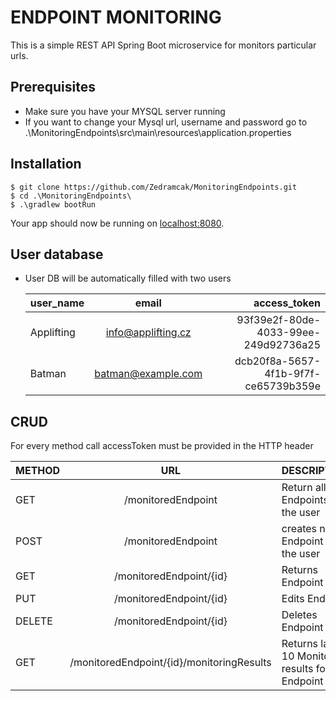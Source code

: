 # ENDPOINT MONITORING

This is a simple REST API Spring Boot microservice for monitors particular urls.

## Prerequisites
- Make sure you have your MYSQL server running
- If you want to change your Mysql url, username and password go to .\MonitoringEndpoints\src\main\resources\application.properties
 

## Installation

```shell
$ git clone https://github.com/Zedramcak/MonitoringEndpoints.git
$ cd .\MonitoringEndpoints\
$ .\gradlew bootRun
```
Your app should now be running on [localhost:8080](http://localhost:8080/).

## User database
- User DB will be automatically filled with two users</br>
  
  | user_name        | email           | access_token  |
  | ------------- |:-------------:| -----:|
  | Applifting      | info@applifting.cz | 93f39e2f-80de-4033-99ee-249d92736a25 |
  | Batman     | batman@example.com      |   dcb20f8a-5657-4f1b-9f7f-ce65739b359e |

## CRUD

For every method call accessToken must be provided in the HTTP header

| METHOD  | URL  | DESCRIPTION  |
|---	  |:---:	|---	|
| GET  | /monitoredEndpoint  | Return all Endpoints of the user  |
| POST  | /monitoredEndpoint  | creates new Endpoint for the user  |
| GET  | /monitoredEndpoint/{id}  | Returns Endpoint  |
| PUT  | /monitoredEndpoint/{id}  | Edits Endpoint  |
| DELETE  |  /monitoredEndpoint/{id} | Deletes Endpoint  |
| GET  | /monitoredEndpoint/{id}/monitoringResults  | Returns last 10 Monitoring results for the Endpoint  |